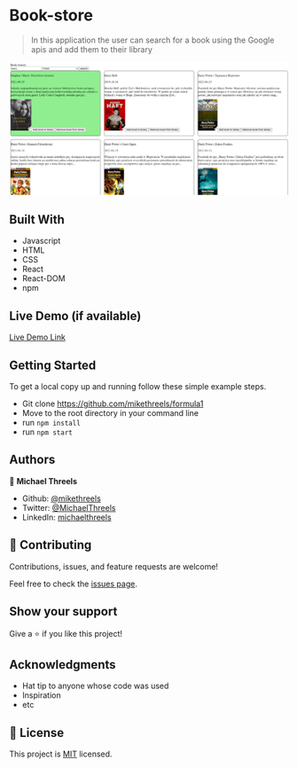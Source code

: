 # Book-store

> In this application the user can search for a book using the Google apis and add them to their library

![screenshot](./src/assets/Screenshot%202022-04-30%20181228.png)

## Built With

- Javascript
- HTML
- CSS
- React
- React-DOM
- npm

## Live Demo (if available)

[Live Demo Link](https://livedemo.com)


## Getting Started

To get a local copy up and running follow these simple example steps.

- Git clone https://github.com/mikethreels/formula1
- Move to the root directory in your command line
- run `npm install`
- run `npm start`


## Authors

👤 **Michael Threels**

- Github: [@mikethreels](https://github.com/mikethreels)
- Twitter: [@MichaelThreels](https://twitter.com/MichaelThreels)
- LinkedIn: [michaelthreels](https://www.linkedin.com/in/michael-threels)


## 🤝 Contributing

Contributions, issues, and feature requests are welcome!

Feel free to check the [issues page](../../issues/).

## Show your support

Give a ⭐️ if you like this project!

## Acknowledgments

- Hat tip to anyone whose code was used
- Inspiration
- etc

## 📝 License

This project is [MIT](./MIT.md) licensed.